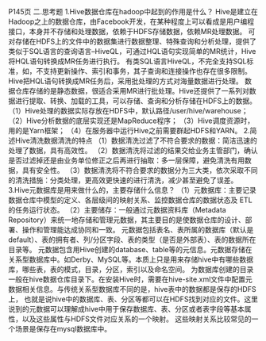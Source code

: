 P145页
二.思考题
1.Hive数据仓库在hadoop中起到的作用是什么？
   Hive是建立在Hadoop之上的数据仓库，由Facebook开发，在某种程度上可以看成是用户编程接口，本身并不存储和处理数据，依赖于HDFS存储数据，依赖MR处理数据。
可对存储在HDFS上的文件中的数据集进行数据整理、特殊查询和分析处理，提供了类似于SQL语言的查询语言–HiveQL，可通过HQL语句实现简单的MR统计，Hive将HQL语句转换成MR任务进行执行。
有类SQL语言HiveQL，不完全支持SQL标准，如，不支持更新操作、索引和事务，其子查询和连接操作也存在很多限制。Hive把HQL语句转换成MR任务后，采用批处理的方式对海量数据进行处理。
数据仓库存储的是静态数据，很适合采用MR进行批处理。Hive还提供了一系列对数据进行提取、转换、加载的工具，可以存储、查询和分析存储在HDFS上的数据。
（1）Hive处理的数据实际存放在HDFS中，默认路径/user/hive/warehouse；
（2）Hive分析数据的底层实现还是MapReduce程序；
（3）Hive调度资源时，用的是Yarn框架；
（4）在服务器中运行Hive之前需要群起HDFS和YARN。
2.简述Hive清洗数据清洗的特点
（1）数据清洗过滤了不符合要求的数据：简洁迅速的处理了数据，具有高效性。
（2）数据清洗将过滤的结果交给业务主管部门，确认是否过滤掉还是由业务单位修正之后再进行抽取：多一层保障，避免清洗有用数据，具有安全性。
（3）数据清洗将不符合要求的数据分为三大类，依次采取不同的清洗措施：分类处理，更高效更快速的进行清洗，减少甚至避免了误差。
3.Hive元数据库是用来做什么的，主要存储什么信息？
（1）元数据库：主要记录数据仓库中模型的定义、各层级间的映射关系、监控数据仓库的数据状态及 ETL 的任务运行状态。
（2）主要储存：一般通过元数据资料库（Metadata Repository）来统一地存储和管理元数据，其主要目的是使数据仓库的设计、部署、操作和管理能达成协同和一致。
元数据包括表名、表所属的数据库（默认是default）、表的拥有者、列/分区字段、表的类型（是否是外部表）、表的数据所在目录等。
元数据包含用Hive创建的database、table等的元信息。元数据存储在关系型数据库中。如Derby、MySQL等。本质上只是用来存储hive中有哪些数据库，哪些表，表的模式，目录，分区，索引以及命名空间。
为数据库创建的目录一般在hive数据仓库目录下。在安装Hive时，需要在hive-site.xml文件中配置元数据相关信息。与传统关系型数据库不同的是，hive表中的数据都是保存的HDFS上，
也就是说hive中的数据库、表、分区等都可以在HDFS找到对应的文件。这里说到的元数据可以理解成hive中用于保存数据库、表、分区或者表字段等基本属性，以及这些属性与HDFS文件对应关系的一个映射。
这些映射关系比较常见的一个场景是保存在mysql数据库中。



